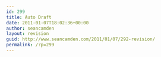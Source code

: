 ```yaml
---
id: 299
title: Auto Draft
date: 2011-01-07T18:02:36+00:00
author: seancamden
layout: revision
guid: http://www.seancamden.com/2011/01/07/292-revision/
permalink: /?p=299
---
```

